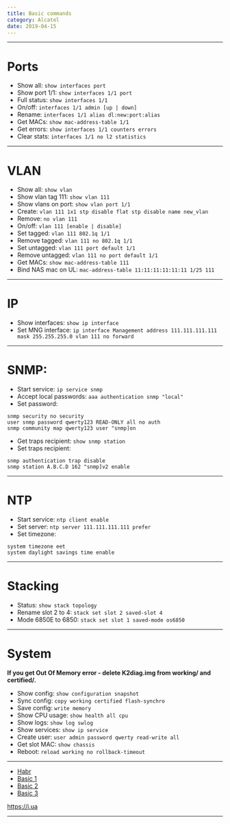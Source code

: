 ```yaml
---
title: Basic commands
category: Alcatel
date: 2019-04-15
---
```


-----

# Ports

* Show all:      `show interfaces port`
* Show port 1/1: `show interfaces 1/1 port`
* Full status:   `show interfaces 1/1`
* On/off:        `interfaces 1/1 admin [up | down]`
* Rename:        `interfaces 1/1 alias dl:new:port:alias`
* Get MACs:      `show mac-address-table 1/1`
* Get errors:    `show interfaces 1/1 counters errors `
* Clear stats:   `interfaces 1/1 no l2 statistics`

-----

# VLAN

* Show all:           `show vlan`
* Show vlan tag 111:  `show vlan 111`
* Show vlans on port: `show vlan port 1/1`
* Create:             `vlan 111 1x1 stp disable flat stp disable name new_vlan`
* Remove:             `no vlan 111`
* On/off:             `vlan 111 [enable | disable]`
* Set tagged:         `vlan 111 802.1q 1/1`
* Remove tagged:      `vlan 111 no 802.1q 1/1`
* Set untagged:       `vlan 111 port default 1/1`
* Remove untagged:    `vlan 111 no port default 1/1`
* Get MACs:           `show mac-address-table 111`
* Bind NAS mac on UL: `mac-address-table 11:11:11:11:11:11 1/25 111 `

-----

# IP
* Show interfaces:   `show ip interface`
* Set MNG interface: `ip interface Management address 111.111.111.111 mask 255.255.255.0 vlan 111 no forward`

-----

# SNMP:
* Start service:          `ip service snmp`
* Accept local passwords: `aaa authentication snmp "local"`
* Set password:
```
snmp security no security
user snmp password qwerty123 READ-ONLY all no auth
snmp community map qwerty123 user "snmp]on
```

* Get traps recipient: `show snmp station`
* Set traps recipient:
```
snmp authentication trap disable
snmp station A.B.C.D 162 "snmp]v2 enable
```

-----

# NTP

* Start service: `ntp client enable`
* Set server:    `ntp server 111.111.111.111 prefer `
* Set timezone:
```
system timezone eet
system daylight savings time enable
```

-----

# Stacking

* Status:             `show stack topology`
* Rename slot 2 to 4: `stack set slot 2 saved-slot 4`
* Mode 6850Е to 6850: `stack set slot 1 saved-mode os6850`

-----

# System

**If you get Out Of Memory error - delete K2diag.img from working/ and certified/.**

* Show config:    `show configuration snapshot `
* Sync config:    `copy working certified flash-synchro`
* Save config:    `write memory`
* Show CPU usage: `show health all cpu`
* Show logs:      `show log swlog`
* Show services:  `show ip service`
* Create user:    `user admin password qwerty read-write all`
* Get slot MAC:   `show chassis`
* Reboot:         `reload working no rollback-timeout `

-----

* [Habr](http://habrahabr.ru/sandbox/64738/)
* [Basic 1](http://it-notepad.ru/%D0%B1%D0%B0%D0%B7%D0%BE%D0%B2%D1%8B%D0%B5-%D0%BA%D0%BE%D0%BC%D0%B0%D0%BD%D0%B4%D1%8B-%D0%BF%D1%80%D0%B8-%D1%80%D0%B0%D0%B1%D0%BE%D1%82%D0%B5-%D1%81-alcatel.html)
* [Basic 2](http://www.latouche.info/admin/user_guides/omniswitch.html)
* [Basic 3](http://aboutnetworkblog.blogspot.com/2013/05/alcatel-omniswitch.html)

https://i.ua

-----